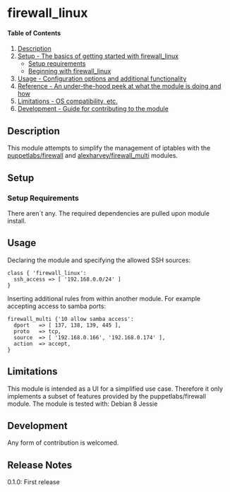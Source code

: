 # firewall_linux

#### Table of Contents

1. [Description](#description)
1. [Setup - The basics of getting started with firewall_linux](#setup)
    * [Setup requirements](#setup-requirements)
    * [Beginning with firewall_linux](#beginning-with-firewall_linux)
1. [Usage - Configuration options and additional functionality](#usage)
1. [Reference - An under-the-hood peek at what the module is doing and how](#reference)
1. [Limitations - OS compatibility, etc.](#limitations)
1. [Development - Guide for contributing to the module](#development)

## Description

This module attempts to simplify the management of iptables with the [puppetlabs/firewall](https://forge.puppet.com/puppetlabs/firewall) and [alexharvey/firewall_multi](https://forge.puppet.com/alexharvey/firewall_multi) modules.

## Setup

### Setup Requirements

There aren´t any. The required dependencies are pulled upon module install.

## Usage

Declaring the module and specifying the allowed SSH sources:

``` 
class { 'firewall_linux':
  ssh_access => [ '192.168.0.0/24' ]
}
```

Inserting additional rules from within another module. For example accepting access to samba ports:

```
firewall_multi {'10 allow samba access':
  dport   => [ 137, 138, 139, 445 ],
  proto   => tcp,
  source  => [ '192.168.0.166', '192.168.0.174' ],
  action  => accept,
}
```

## Limitations

This module is intended as a UI for a simplified use case. Therefore it only implements a subset of features provided by the puppetlabs/firewall module. 
The module is tested with:
Debian 8 Jessie

## Development

Any form of contribution is welcomed.

## Release Notes

0.1.0: First release